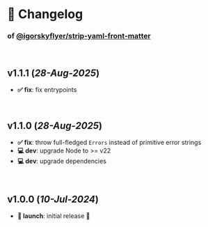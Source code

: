# 📒 Changelog

### of [@igorskyflyer/strip-yaml-front-matter](https://github.com/igorskyflyer/npm-strip-yaml-front-matter)

<br>

## v1.1.1 (*28-Aug-2025*)

- **✅ fix**: fix entrypoints

<br>

## v1.1.0 (*28-Aug-2025*)

- **✅ fix**: throw full-fledged `Errors` instead of primitive error strings
- **💻 dev**: upgrade Node to >= v22
- **💻 dev**: upgrade dependencies

<br>

## v1.0.0 (*10-Jul-2024*)

- **🚀 launch**: initial release 🎉
